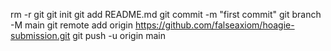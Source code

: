 rm -r git
git init
git add README.md
git commit -m "first commit"
git branch -M main
git remote add origin https://github.com/falseaxiom/hoagie-submission.git
git push -u origin main